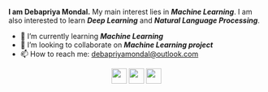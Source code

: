 
**I am Debapriya Mondal.** My main interest lies in ***Machine Learning***. I am also interested to learn ***Deep Learning*** and ***Natural Language Processing***.



- 🌱 I’m currently learning ***Machine Learning***
- 👯 I’m looking to collaborate on ***Machine Learning project***
- 📫 How to reach me: debapriyamondal@outlook.com
<p align='center'>
  <a href="https://www.facebook.com/debapriyo.mondal.31/"><img src="https://cdn.jsdelivr.net/npm/simple-icons@3.0.1/icons/facebook.svg" width="30" height="30"></a>
  <a href="https://www.instagram.com/mdebapriyo/"><img src="https://cdn.jsdelivr.net/npm/simple-icons@3.0.1/icons/instagram.svg" width="30" height="30"></a>
  <a href="https://www.linkedin.com/in/debapriya-mondal-b32081149/"><img src="https://cdn.jsdelivr.net/npm/simple-icons@3.0.1/icons/linkedin.svg" width="30" height="30"></a>
</p>
